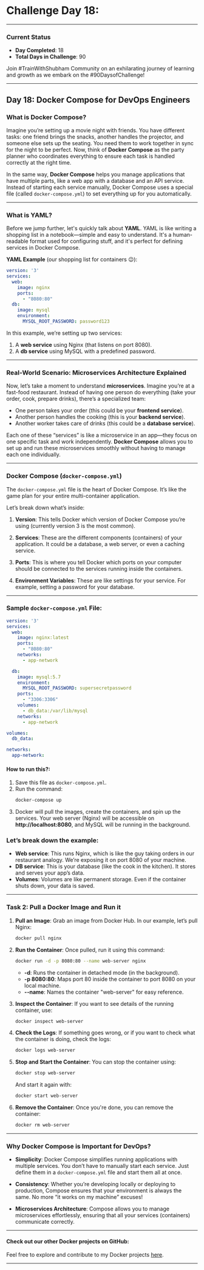 # Challenge Day 18:

---

### Current Status
- **Day Completed**: 18
- **Total Days in Challenge**: 90

Join #TrainWithShubham Community on an exhilarating journey of learning and growth as we embark on the #90DaysofChallenge!

---

## Day 18: Docker Compose for DevOps Engineers

### **What is Docker Compose?**

Imagine you’re setting up a movie night with friends. You have different tasks: one friend brings the snacks, another handles the projector, and someone else sets up the seating. You need them to work together in sync for the night to be perfect. Now, think of **Docker Compose** as the party planner who coordinates everything to ensure each task is handled correctly at the right time.

In the same way, **Docker Compose** helps you manage applications that have multiple parts, like a web app with a database and an API service. Instead of starting each service manually, Docker Compose uses a special file (called `docker-compose.yml`) to set everything up for you automatically. 

---

### **What is YAML?**

Before we jump further, let's quickly talk about **YAML**. YAML is like writing a shopping list in a notebook—simple and easy to understand. It's a human-readable format used for configuring stuff, and it's perfect for defining services in Docker Compose. 

**YAML Example** (our shopping list for containers 😉):
```yaml
version: '3'
services:
  web:
    image: nginx
    ports:
      - "8080:80"
  db:
    image: mysql
    environment:
      MYSQL_ROOT_PASSWORD: password123
```
In this example, we’re setting up two services:
1. A **web service** using Nginx (that listens on port 8080).
2. A **db service** using MySQL with a predefined password.

---

### **Real-World Scenario: Microservices Architecture Explained**

Now, let’s take a moment to understand **microservices**. Imagine you’re at a fast-food restaurant. Instead of having one person do everything (take your order, cook, prepare drinks), there’s a specialized team:
- One person takes your order (this could be your **frontend service**).
- Another person handles the cooking (this is your **backend service**).
- Another worker takes care of drinks (this could be a **database service**).

Each one of these “services” is like a microservice in an app—they focus on one specific task and work independently. **Docker Compose** allows you to set up and run these microservices smoothly without having to manage each one individually.

---

### **Docker Compose (`docker-compose.yml`)**

The `docker-compose.yml` file is the heart of Docker Compose. It’s like the game plan for your entire multi-container application.

Let’s break down what’s inside:

1. **Version**: This tells Docker which version of Docker Compose you’re using (currently version 3 is the most common).
   
2. **Services**: These are the different components (containers) of your application. It could be a database, a web server, or even a caching service.

3. **Ports**: This is where you tell Docker which ports on your computer should be connected to the services running inside the containers.

4. **Environment Variables**: These are like settings for your service. For example, setting a password for your database.

---

### **Sample `docker-compose.yml` File**:

```yaml
version: '3'
services:
  web:
    image: nginx:latest
    ports:
      - "8080:80"
    networks:
      - app-network

  db:
    image: mysql:5.7
    environment:
      MYSQL_ROOT_PASSWORD: supersecretpassword
    ports:
      - "3306:3306"
    volumes:
      - db_data:/var/lib/mysql
    networks:
      - app-network

volumes:
  db_data:

networks:
  app-network:
```

#### **How to run this?**:
1. Save this file as `docker-compose.yml`.
2. Run the command:
   ```bash
   docker-compose up
   ```
3. Docker will pull the images, create the containers, and spin up the services. Your web server (Nginx) will be accessible on **http://localhost:8080**, and MySQL will be running in the background.

### **Let’s break down the example**:
- **Web service**: This runs Nginx, which is like the guy taking orders in our restaurant analogy. We’re exposing it on port 8080 of your machine.
- **DB service**: This is your database (like the cook in the kitchen). It stores and serves your app’s data.
- **Volumes**: Volumes are like permanent storage. Even if the container shuts down, your data is saved.

---

### **Task 2: Pull a Docker Image and Run it**

1. **Pull an Image**:
   Grab an image from Docker Hub. In our example, let’s pull Nginx:
   ```bash
   docker pull nginx
   ```

2. **Run the Container**:
   Once pulled, run it using this command:
   ```bash
   docker run -d -p 8080:80 --name web-server nginx
   ```

   - **-d**: Runs the container in detached mode (in the background).
   - **-p 8080:80**: Maps port 80 inside the container to port 8080 on your local machine.
   - **--name**: Names the container "web-server" for easy reference.

3. **Inspect the Container**:
   If you want to see details of the running container, use:
   ```bash
   docker inspect web-server
   ```

4. **Check the Logs**:
   If something goes wrong, or if you want to check what the container is doing, check the logs:
   ```bash
   docker logs web-server
   ```

5. **Stop and Start the Container**:
   You can stop the container using:
   ```bash
   docker stop web-server
   ```

   And start it again with:
   ```bash
   docker start web-server
   ```

6. **Remove the Container**:
   Once you're done, you can remove the container:
   ```bash
   docker rm web-server
   ```

---

### **Why Docker Compose is Important for DevOps?**

- **Simplicity**: Docker Compose simplifies running applications with multiple services. You don’t have to manually start each service. Just define them in a `docker-compose.yml` file and start them all at once.
  
- **Consistency**: Whether you’re developing locally or deploying to production, Compose ensures that your environment is always the same. No more “it works on my machine” excuses!

- **Microservices Architecture**: Compose allows you to manage microservices effortlessly, ensuring that all your services (containers) communicate correctly.

---

#### **Check out our other Docker projects on GitHub**:
Feel free to explore and contribute to my Docker projects [here](https://github.com/iemafzalhassan/Docker-for-DevOps).

---